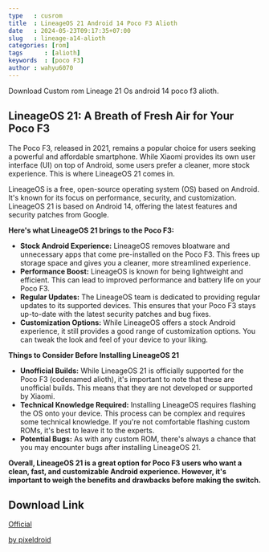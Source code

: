 ```yaml
---
type   : cusrom
title  : LineageOS 21 Android 14 Poco F3 Alioth
date   : 2024-05-23T09:17:35+07:00
slug   : lineage-a14-alioth
categories: [rom]
tags      : [alioth]
keywords  : [poco F3]
author : wahyu6070
---
```


Download Custom rom Lineage 21 Os android 14 poco f3 alioth.

## LineageOS 21: A Breath of Fresh Air for Your Poco F3

The Poco F3, released in 2021, remains a popular choice for users seeking a powerful and affordable smartphone.  While Xiaomi provides its own user interface (UI) on top of Android, some users prefer a cleaner, more stock experience. This is where LineageOS 21 comes in.

LineageOS is a free, open-source operating system (OS) based on Android. It's known for its focus on performance, security, and customization.  LineageOS 21 is based on Android 14, offering the latest features and security patches from Google.

**Here's what LineageOS 21 brings to the Poco F3:**

* **Stock Android Experience:**  LineageOS removes bloatware and unnecessary apps that come pre-installed on the Poco F3. This frees up storage space and gives you a cleaner, more streamlined experience.
* **Performance Boost:**  LineageOS is known for being lightweight and efficient. This can lead to improved performance and battery life on your Poco F3.
* **Regular Updates:**  The LineageOS team is dedicated to providing regular updates to its supported devices. This ensures that your Poco F3 stays up-to-date with the latest security patches and bug fixes.
* **Customization Options:**  While LineageOS offers a stock Android experience, it still provides a good range of customization options. You can tweak the look and feel of your device to your liking.

**Things to Consider Before Installing LineageOS 21**

* **Unofficial Builds:**  While LineageOS 21 is officially supported for the Poco F3 (codenamed alioth), it's important to note that these are unofficial builds. This means that they are not developed or supported by Xiaomi.
* **Technical Knowledge Required:**  Installing LineageOS requires flashing the OS onto your device. This process can be complex and requires some technical knowledge. If you're not comfortable flashing custom ROMs, it's best to leave it to the experts.
* **Potential Bugs:**  As with any custom ROM, there's always a chance that you may encounter bugs after installing LineageOS 21. 

**Overall, LineageOS 21 is a great option for Poco F3 users who want a clean, fast, and customizable Android experience. However, it's important to weigh the benefits and drawbacks before making the switch.**



## Download Link
[Official](https://t.me/wahyu6070files/209?single)

[by pixeldroid](https://xdaforums.com/t/closed-rom-unofficial-alioth-14-lineageos-21-0-for-poco-f3-mi-11x-redmi-k40.4667399/#post-89461593)
